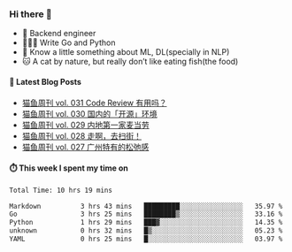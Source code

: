 ### Hi there 👋

- 🔧 Backend engineer
- 👨🏻‍💻 Write Go and Python
- 🔭 Know a little something about ML, DL(specially in NLP)
- 🐱 A cat by nature, but really don’t like eating fish(the food)

#### 📖 Latest Blog Posts
<!-- BLOG-POST-LIST:START -->
- [猫鱼周刊 vol. 031 Code Review 有用吗？](https://ameow.xyz/archives/weekly-031)
- [猫鱼周刊 vol. 030 国内的「开源」环境](https://ameow.xyz/archives/weekly-030)
- [猫鱼周刊 vol. 029 内地第一家麦当劳](https://ameow.xyz/archives/weekly-029)
- [猫鱼周刊 vol. 028 走啊，去扫街！](https://ameow.xyz/archives/weekly-028)
- [猫鱼周刊 vol. 027 广州特有的松弛感](https://ameow.xyz/archives/weekly-027)
<!-- BLOG-POST-LIST:END -->

#### ⏱️ This week I spent my time on
<!--START_SECTION:waka-->

```txt
Total Time: 10 hrs 19 mins

Markdown          3 hrs 43 mins   █████████░░░░░░░░░░░░░░░░   35.97 %
Go                3 hrs 25 mins   ████████▒░░░░░░░░░░░░░░░░   33.16 %
Python            1 hrs 29 mins   ███▓░░░░░░░░░░░░░░░░░░░░░   14.35 %
unknown           0 hrs 32 mins   █▒░░░░░░░░░░░░░░░░░░░░░░░   05.23 %
YAML              0 hrs 25 mins   █░░░░░░░░░░░░░░░░░░░░░░░░   03.97 %
```

<!--END_SECTION:waka-->

<!--
**LeslieLeung/LeslieLeung** is a ✨ _special_ ✨ repository because its `README.md` (this file) appears on your GitHub profile.

Here are some ideas to get you started:

- 🔭 I’m currently working on ...
- 🌱 I’m currently learning ...
- 👯 I’m looking to collaborate on ...
- 🤔 I’m looking for help with ...
- 💬 Ask me about ...
- 📫 How to reach me: ...
- 😄 Pronouns: ...
- ⚡ Fun fact: ...
-->
